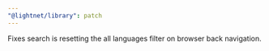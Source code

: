 ```yaml
---
"@lightnet/library": patch
---
```


Fixes search is resetting the all languages filter on browser back navigation.
